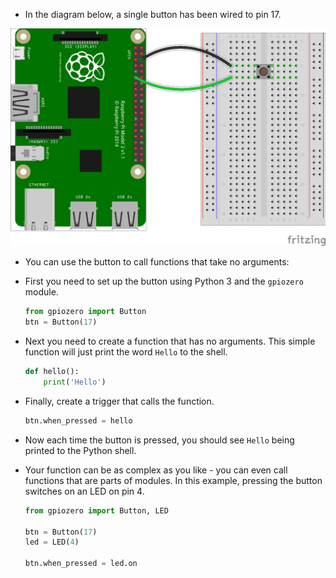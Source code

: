 - In the diagram below, a single button has been wired to pin 17.

![4-pin-btn](images/4-pin-btn.png)

- You can use the button to call functions that take no arguments:

- First you need to set up the button using Python 3 and the `gpiozero` module.

	```python
	from gpiozero import Button
	btn = Button(17)
	```

- Next you need to create a function that has no arguments. This simple function will just print the word `Hello` to the shell.

	```python
	def hello():
		print('Hello')
	```

- Finally, create a trigger that calls the function.

   ```python
   btn.when_pressed = hello
   ```
   
- Now each time the button is pressed, you should see `Hello` being printed to the Python shell. 

- Your function can be as complex as you like - you can even call functions that are parts of modules. In this example, pressing the button switches on an LED on pin 4.

	```python
	from gpiozero import Button, LED

	btn = Button(17)
	led = LED(4)

	btn.when_pressed = led.on
	```

